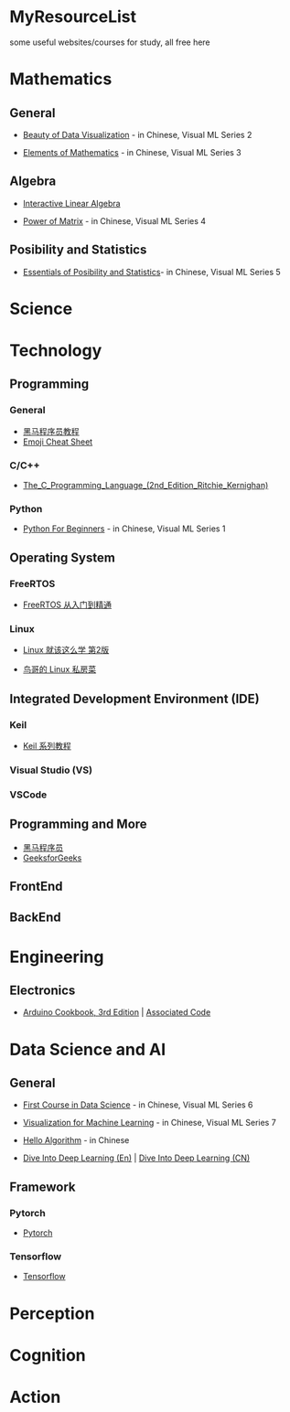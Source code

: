 # MyResourceList
some useful websites/courses for study, all free here

# Mathematics
## General
- [Beauty of Data Visualization](https://github.com/Visualize-ML/Book2_Beauty-of-Data-Visualization) - in Chinese, Visual ML Series 2

- [Elements of Mathematics](https://github.com/Visualize-ML/Book3_Elements-of-Mathematics) - in Chinese, Visual ML Series 3

## Algebra
- [Interactive Linear Algebra](https://textbooks.math.gatech.edu/ila/)

- [Power of Matrix](https://github.com/Visualize-ML/Book4_Power-of-Matrix) - in Chinese, Visual ML Series 4

## Posibility and Statistics
- [Essentials of Posibility and Statistics](https://github.com/Visualize-ML/Book5_Essentials-of-Probability-and-Statistics)- in Chinese, Visual ML Series 5

# Science

# Technology
## Programming
### General
- [黑马程序员教程](https://book.itheima.net/)
- [Emoji Cheat Sheet](https://www.webfx.com/tools/emoji-cheat-sheet/)
### C/C++
- [The_C_Programming_Language_(2nd_Edition_Ritchie_Kernighan)](https://kremlin.cc/k&r.pdf)

### Python
- [Python For Beginners](https://github.com/Visualize-ML/Book1_Python-For-Beginners) - in Chinese, Visual ML Series 1

## Operating System
### FreeRTOS
- [FreeRTOS 从入门到精通](https://zhuanlan.zhihu.com/p/443458699) 

### Linux
- [Linux 就该这么学 第2版](https://www.linuxprobe.com/basic-learning-00.html)

- [鸟哥的 Linux 私房菜](http://cn.linux.vbird.org/linux_basic/linux_basic.php)


## Integrated Development Environment (IDE)
### Keil
- [Keil 系列教程](https://zhuanlan.zhihu.com/p/57700360)


### Visual Studio (VS)

### VSCode

## Programming and More
- [黑马程序员](https://book.itheima.net/learnline/223)
- [GeeksforGeeks](https://www.geeksforgeeks.org/)

## FrontEnd

## BackEnd


# Engineering
## Electronics
- [Arduino Cookbook, 3rd Edition](https://learning.oreilly.com/api/v1/continue/9781491903513/) | [Associated Code](https://github.com/bjepson/Arduino-Cookbook-3ed-INO)


# Data Science and AI
## General
- [First Course in Data Science](https://github.com/Visualize-ML/Book6_First-Course-in-Data-Science) - in Chinese, Visual ML Series 6

- [Visualization for Machine Learning](https://github.com/Visualize-ML/Book7_Visualizations-for-Machine-Learning) - in Chinese, Visual ML Series 7

- [Hello Algorithm](https://www.hello-algo.com/) - in Chinese

- [Dive Into Deep Learning (En)](https://d2l.ai/) | [Dive Into Deep Learning (CN)](https://zh.d2l.ai/)

## Framework
### Pytorch
- [Pytorch](https://pytorch.org/)

### Tensorflow
- [Tensorflow](https://www.tensorflow.org/)

# Perception

# Cognition

# Action

